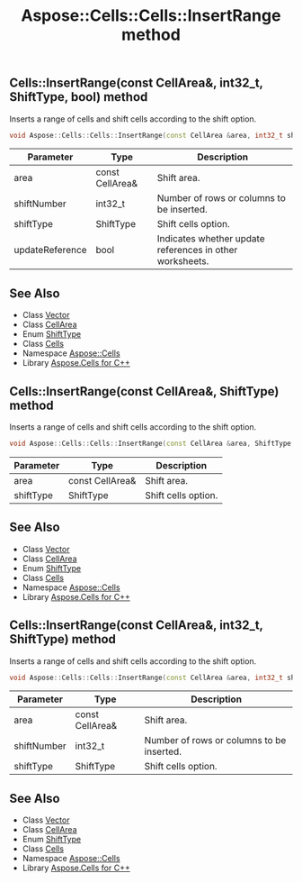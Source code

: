 ﻿---
title: Aspose::Cells::Cells::InsertRange method
linktitle: InsertRange
second_title: Aspose.Cells for C++ API Reference
description: 'Aspose::Cells::Cells::InsertRange method. Inserts a range of cells and shift cells according to the shift option in C++.'
type: docs
weight: 13100
url: /cpp/aspose.cells/cells/insertrange/
---
## Cells::InsertRange(const CellArea\&, int32_t, ShiftType, bool) method


Inserts a range of cells and shift cells according to the shift option.

```cpp
void Aspose::Cells::Cells::InsertRange(const CellArea &area, int32_t shiftNumber, ShiftType shiftType, bool updateReference)
```


| Parameter | Type | Description |
| --- | --- | --- |
| area | const CellArea\& | Shift area. |
| shiftNumber | int32_t | Number of rows or columns to be inserted. |
| shiftType | ShiftType | Shift cells option. |
| updateReference | bool | Indicates whether update references in other worksheets. |

## See Also

* Class [Vector](../../vector/)
* Class [CellArea](../../cellarea/)
* Enum [ShiftType](../../shifttype/)
* Class [Cells](../)
* Namespace [Aspose::Cells](../../)
* Library [Aspose.Cells for C++](../../../)
## Cells::InsertRange(const CellArea\&, ShiftType) method


Inserts a range of cells and shift cells according to the shift option.

```cpp
void Aspose::Cells::Cells::InsertRange(const CellArea &area, ShiftType shiftType)
```


| Parameter | Type | Description |
| --- | --- | --- |
| area | const CellArea\& | Shift area. |
| shiftType | ShiftType | Shift cells option. |

## See Also

* Class [Vector](../../vector/)
* Class [CellArea](../../cellarea/)
* Enum [ShiftType](../../shifttype/)
* Class [Cells](../)
* Namespace [Aspose::Cells](../../)
* Library [Aspose.Cells for C++](../../../)
## Cells::InsertRange(const CellArea\&, int32_t, ShiftType) method


Inserts a range of cells and shift cells according to the shift option.

```cpp
void Aspose::Cells::Cells::InsertRange(const CellArea &area, int32_t shiftNumber, ShiftType shiftType)
```


| Parameter | Type | Description |
| --- | --- | --- |
| area | const CellArea\& | Shift area. |
| shiftNumber | int32_t | Number of rows or columns to be inserted. |
| shiftType | ShiftType | Shift cells option. |

## See Also

* Class [Vector](../../vector/)
* Class [CellArea](../../cellarea/)
* Enum [ShiftType](../../shifttype/)
* Class [Cells](../)
* Namespace [Aspose::Cells](../../)
* Library [Aspose.Cells for C++](../../../)
